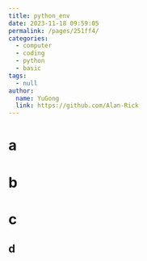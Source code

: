 ```yaml
---
title: python_env
date: 2023-11-18 09:59:05
permalink: /pages/251ff4/
categories: 
  - computer
  - coding
  - python
  - basic
tags: 
  - null
author: 
  name: YuGong
  link: https://github.com/Alan-Rick
---
```

# a






# b








# c


## d
